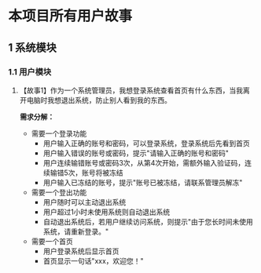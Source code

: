 # 本项目所有用户故事
## 1 系统模块
### 1.1 用户模块
1. 【故事1】作为一个系统管理员，我想登录系统查看首页有什么东西，当我离开电脑时我想退出系统，防止别人看到我的东西。   
    
    **需求分解：**
    - 需要一个登录功能
        - 用户输入正确的账号和密码，可以登录系统，登录系统后先看到首页
        - 用户输入错误的账号或密码，提示"请输入正确的账号和密码"
        - 用户连续输错账号或密码3次，从第4次开始，需额外输入验证码，连续输错5次，账号将被冻结
        - 用户输入已冻结的账号，提示"账号已被冻结，请联系管理员解冻"
    - 需要一个登出功能
        - 用户随时可以主动退出系统
        - 用户超过1小时未使用系统则自动退出系统
        - 自动退出系统后，若用户继续访问系统，则提示"由于您长时间未使用系统，请重新登录。"
    - 需要一个首页
        - 用户登录系统后显示首页
        - 首页显示一句话"xxx，欢迎您！"
